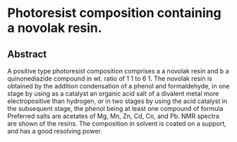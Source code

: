 # Photoresist composition containing a novolak resin.

## Abstract
A positive type photoresist composition comprises a a novolak resin and b a quinonediazide compound in wt. ratio of 1 1 to 6 1. The novolak resin is obtained by the addition condensation of a phenol and formaldehyde, in one stage by using as a catalyst an organic acid salt of a divalent metal more electropositive than hydrogen, or in two stages by using the acid catalyst in the subsequent stage, the phenol being at least one compound of formula Preferred salts are acetates of Mg, Mn, Zn, Cd, Co, and Pb. NMR spectra are shown of the resins. The composition in solvent is coated on a support, and has a good resolving power.